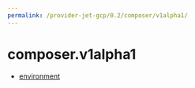 ```yaml
---
permalink: /provider-jet-gcp/0.2/composer/v1alpha1/
---
```


# composer.v1alpha1



* [environment](environment.md)